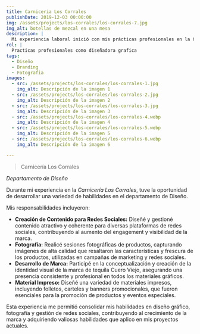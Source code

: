 ```yaml
---
title: Carniceria Los Corrales
publishDate: 2019-12-03 00:00:00
img: /assets/projects/los-corrales/los-corrales-7.jpg
img_alt: botellas de mezcal en una mesa
description: |
  Mi experiencia laboral inició con mis prácticas profesionales en la Carnicería Los Corrales en el departamento de Diseño. Donde algunas de las actividades a realizar fue apoyo como creadora de contenido en redes sociales, fotografía, creación de marca y material impreso.
rol: |
  Practicas profesionales como diseñadora grafica
tags:
  - Diseño
  - Branding
  - Fotografia
images:
  - src: /assets/projects/los-corrales/los-corrales-1.jpg
    img_alt: Descripción de la imagen 1
  - src: /assets/projects/los-corrales/los-corrales-2.jpg
    img_alt: Descripción de la imagen 2
  - src: /assets/projects/los-corrales/los-corrales-3.jpg
    img_alt: Descripción de la imagen 3
  - src: /assets/projects/los-corrales/los-corrales-4.webp
    img_alt: Descripción de la imagen 4
  - src: /assets/projects/los-corrales/los-corrales-5.webp
    img_alt: Descripción de la imagen 5
  - src: /assets/projects/los-corrales/los-corrales-6.webp
    img_alt: Descripción de la imagen 6

---
```


> Carnicería Los Corrales

*Departamento de Diseño*

Durante mi experiencia en la *Carnicería Los Corrales*, tuve la oportunidad de desarrollar una variedad de habilidades en el departamento de Diseño. 

Mis responsabilidades incluyeron:

- **Creación de Contenido para Redes Sociales:** Diseñé y gestioné contenido atractivo y coherente para diversas plataformas de redes sociales, contribuyendo al aumento del engagement y visibilidad de la marca.
- **Fotografía:** Realicé sesiones fotográficas de productos, capturando imágenes de alta calidad que resaltaron las características y frescura de los productos, utilizadas en campañas de marketing y redes sociales.
- **Desarrollo de Marca:** Participé en la conceptualización y creación de la identidad visual de la marca de tequila Cuero Viejo, asegurando una presencia consistente y profesional en todos los materiales gráficos.
- **Material Impreso:** Diseñé una variedad de materiales impresos, incluyendo folletos, carteles y banners promocionales, que fueron esenciales para la promoción de productos y eventos especiales.

Esta experiencia me permitió consolidar mis habilidades en diseño gráfico, fotografía y gestión de redes sociales, contribuyendo al crecimiento de la marca y adquiriendo valiosas habilidades que aplico en mis proyectos actuales.